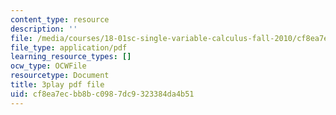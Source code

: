 ```yaml
---
content_type: resource
description: ''
file: /media/courses/18-01sc-single-variable-calculus-fall-2010/cf8ea7ecbb8bc0987dc9323384da4b51_wOHrNt9ScYs.pdf
file_type: application/pdf
learning_resource_types: []
ocw_type: OCWFile
resourcetype: Document
title: 3play pdf file
uid: cf8ea7ec-bb8b-c098-7dc9-323384da4b51
---
```

